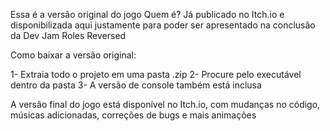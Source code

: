 Essa é a versão original do jogo Quem é? Já publicado no Itch.io e disponibilizada aqui justamente para poder ser apresentado na conclusão da Dev Jam Roles Reversed

Como baixar a versão original:

1- Extraia todo o projeto em uma pasta .zip
2- Procure pelo executável dentro da pasta
3- A versão de console também está inclusa

A versão final do jogo está disponível no Itch.io, com mudanças no código, músicas adicionadas, correções de bugs e mais animações
